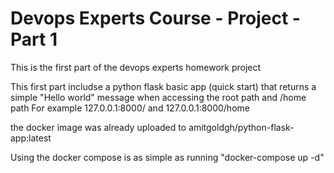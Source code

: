 # Devops Experts Course - Project - Part 1

This is the first part of the devops experts homework project

This first part includse a python flask basic app (quick start) that returns a simple "Hello world" message when accessing the root path and /home path
For example 127.0.0.1:8000/ and 127.0.0.1:8000/home

the docker image was already uploaded to amitgoldgh/python-flask-app:latest

Using the docker compose is as simple as running "docker-compose up -d"

